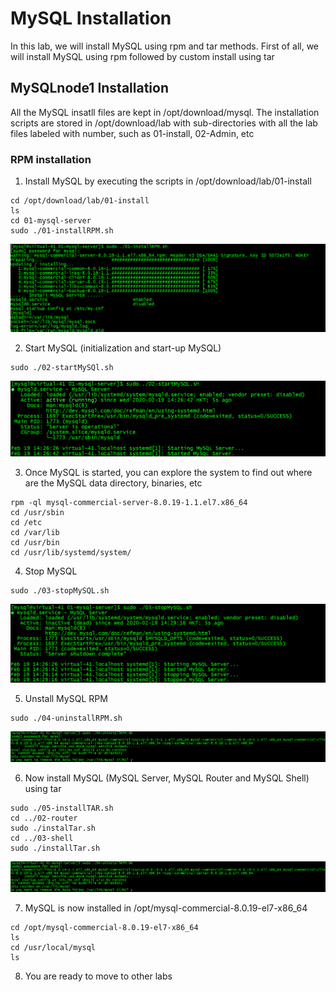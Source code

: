 # MySQL Installation
In this lab, we will install MySQL using rpm and tar methods. First of all, we will install MySQL using rpm followed by custom install using tar
## MySQLnode1 Installation
All the MySQL insatll files are kept in /opt/download/mysql. The installation scripts are stored in /opt/download/lab with sub-directories with all the lab files labeled with number, such as 01-install, 02-Admin, etc

### RPM installation
1. Install MySQL by executing the scripts in /opt/download/lab/01-install
```
cd /opt/download/lab/01-install
ls
cd 01-mysql-server
sudo ./01-installRPM.sh
```

![Install](img/INS1.png)

2. Start MySQL (initialization and start-up MySQL)
```
sudo ./02-startMySQl.sh
```

![Start](img/INS2.png)

3. Once MySQL is started, you can explore the system to find out where are the MySQL data directory, binaries, etc
``` 
rpm -ql mysql-commercial-server-8.0.19-1.1.el7.x86_64
cd /usr/sbin
cd /etc
cd /var/lib
cd /usr/bin
cd /usr/lib/systemd/system/
```

4. Stop MySQL
```
sudo ./03-stopMySQL.sh
```

![Stop](img/INS3.png)

5. Unstall MySQL RPM
```
sudo ./04-uninstallRPM.sh
```

![Uninstall](img/INS4.png)

6. Now install MySQL (MySQL Server, MySQL Router and MySQL Shell) using tar
```
sudo ./05-installTAR.sh
cd ../02-router
sudo ./instalTar.sh
cd ../03-shell
sudo ./installTar.sh
```

![Install](img/INS5.png)

7. MySQL is now installed in /opt/mysql-commercial-8.0.19-el7-x86_64
```
cd /opt/mysql-commercial-8.0.19-el7-x86_64
ls
cd /usr/local/mysql
ls
```
8. You are ready to move to other labs





